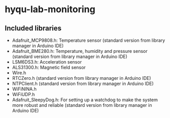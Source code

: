 # hyqu-lab-monitoring

## Included libraries
- Adafruit_MCP9808.h: Temperature sensor (standard version from library manager in Arduino IDE)
- Adafruit_BME280.h: Temperature, humidity and pressure sensor (standard version from library manager in Arduino IDE)
- LSM6DS3.h: Acceleration sensor
- ALS31300.h: Magnetic field sensor
- Wire.h
- RTCZero.h (standard version from library manager in Arduino IDE)
- NTPClient.h (standard version from library manager in Arduino IDE)
- WiFiNINA.h
- WiFiUDP.h
- Adafruit_SleepyDog.h: For setting up a watchdog to make the system more robust and reliable (standard version from library manager in Arduino IDE)
